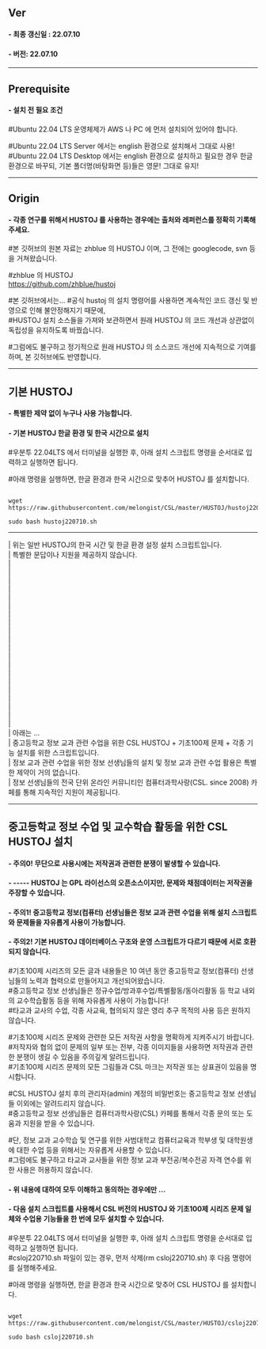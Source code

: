## Ver   
#### - 최종 갱신일 : 22.07.10   
#### - 버전: 22.07.10   

***   
   
## Prerequisite   
#### - 설치 전 필요 조건   
#Ubuntu 22.04 LTS 운영체제가 AWS 나 PC 에 먼저 설치되어 있어야 합니다.   

#Ubuntu 22.04 LTS Server  에서는 english 환경으로 설치해서 그대로 사용!   
#Ubuntu 22.04 LTS Desktop 에서는 english 환경으로 설치하고 필요한 경우 한글 환경으로 바꾸되, 기본 폴더명(바탕화면 등)들은 영문! 그대로 유지!   
   
***   
   
## Origin   
#### - 각종 연구를 위해서 HUSTOJ 를 사용하는 경우에는 출처와 레퍼런스를 정확히 기록해 주세요.   
#본 깃허브의 원본 자료는 zhblue 의 HUSTOJ 이며, 그 전에는 googlecode, svn 등을 거쳐왔습니다.   
   
#zhblue 의 HUSTOJ      
<https://github.com/zhblue/hustoj>   
   
#본 깃허브에서는...
#공식 hustoj 의 설치 명령어를 사용하면 계속적인 코드 갱신 및 반영으로 인해 불안정해지기 때문에,   
#HUSTOJ 설치 소스들을 가져와 보관하면서 원래 HUSTOJ 의 코드 개선과 상관없이 독립성을 유지하도록 바꿨습니다.   
   
#그럼에도 불구하고 정기적으로 원래 HUSTOJ 의 소스코드 개선에 지속적으로 기여를 하며, 본 깃허브에도 반영합니다.   
   
***   
   
## 기본 HUSTOJ   
#### - 특별한 제약 없이 누구나 사용 가능합니다.   
#### - 기본 HUSTOJ 한글 환경 및 한국 시간으로 설치   

#우분투 22.04LTS 에서 터미널을 실행한 후, 아래 설치 스크립트 명령을 순서대로 입력하고 실행하면 됩니다.      

#아래 명령을 실행하면, 한글 환경과 한국 시간으로 맞추어 HUSTOJ 를 설치합니다.   

<pre><code>
wget https://raw.githubusercontent.com/melongist/CSL/master/HUSTOJ/hustoj220710.sh

sudo bash hustoj220710.sh
</code></pre>
  
***   
| 위는 일반 HUSTOJ의 한국 시간 및 한글 환경 설정 설치 스크립트입니다.   
| 특별한 문답이나 지원을 제공하지 않습니다.  
|   
|   
|   
|   
|   
|   
|   
|   
|   
|   
|   
|   
|   
|   
|   
|   
|   
|   
|   
|   
|  아래는 ...  
|  중고등학교 정보 교과 관련 수업을 위한 CSL HUSTOJ + 기초100제 문제 + 각종 기능 설치를 위한 스크립트입니다.   
|  정보 교과 관련 수업을 위한 정보 선생님들의 설치 및 정보 교과 관련 수업 활용은 특별한 제약이 거의 없습니다.   
|  정보 선생님들의 전국 단위 온라인 커뮤니티인 컴퓨터과학사랑(CSL. since 2008) 카페를 통해 지속적인 지원이 제공됩니다.   
***   
   
## 중고등학교 정보 수업 및 교수학습 활동을 위한 CSL HUSTOJ 설치
#### - 주의0! 무단으로 사용시에는 저작권과 관련한 분쟁이 발생할 수 있습니다.   
#### - ----- HUSTOJ 는 GPL 라이선스의 오픈소스이지만, 문제와 채점데이터는 저작권을 주장할 수 있습니다.   
#### - 주의1! 중고등학교 정보(컴퓨터) 선생님들은 정보 교과 관련 수업을 위해 설치 스크립트와 문제들을 자유롭게 사용이 가능합니다.   
#### - 주의2! 기본 HUSTOJ 데이터베이스 구조와 운영 스크립트가 다르기 때문에 서로 호환되지 않습니다.   
    
#기초100제 시리즈의 모든 글과 내용들은 10 여년 동안 중고등학교 정보(컴퓨터) 선생님들의 노력과 협력으로 만들어지고 개선되어왔습니다.   
#중고등학교 정보 선생님들은 정규수업/방과후수업/특별활동/동아리활동 등 학교 내외의 교수학습활동 등을 위해 자유롭게 사용이 가능합니다!      
#타교과 교사의 수업, 각종 사교육, 협의되지 않은 영리 추구 목적의 사용 등은 원하지 않습니다.    
   
#기초100제 시리즈 문제와 관련한 모든 저작권 사항을 명확하게 지켜주시기 바랍니다.   
#저작자와 협의 없이 문제의 일부 또는 전부, 각종 이미지들을 사용하면 저작권과 관련한 분쟁이 생길 수 있음을 주의깊게 알려드립니다.   
#기초100제 시리즈 문제의 모든 그림들과 CSL 마크는 저작권 또는 상표권이 있음을 명시합니다.   
   
#CSL HUSTOJ 설치 후의 관리자(admin) 계정의 비밀번호는 중고등학교 정보 선생님들 이외에는 알려드리지 않습니다.   
#중고등학교 정보 선생님들은 컴퓨터과학사랑(CSL) 카페를 통해서 각종 문의 또는 도움과 지원을 받을 수 있습니다.   
   
#단, 정보 교과 교수학습 및 연구를 위한 사범대학교 컴퓨터교육과 학부생 및 대학원생에 대한 수업 등을 위해서는 자유롭게 사용할 수 있습니다.   
#그럼에도 불구하고 타교과 교사들을 위한 정보 교과 부전공/복수전공 자격 연수를 위한 사용은 허용하지 않습니다.   
   
#### - 위 내용에 대하여 모두 이해하고 동의하는 경우에만 ...   
#### - 다음 설치 스크립트를 사용해서 CSL 버전의 HUSTOJ 와 기초100제 시리즈 문제 일체와 수업용 기능들을 한 번에 모두 설치할 수 있습니다.   

#우분투 22.04LTS 에서 터미널을 실행한 후, 아래 설치 스크립트 명령을 순서대로 입력하고 실행하면 됩니다.   
#csloj220710.sh 파일이 있는 경우, 먼저 삭제(rm csloj220710.sh) 후 다음 명령어를 실행해주세요.     

#아래 명령을 실행하면, 한글 환경과 한국 시간으로 맞추어 CSL HUSTOJ 를 설치합니다.   
   
<pre><code>
wget https://raw.githubusercontent.com/melongist/CSL/master/HUSTOJ/csloj220710.sh
   
sudo bash csloj220710.sh
</code></pre>
   
